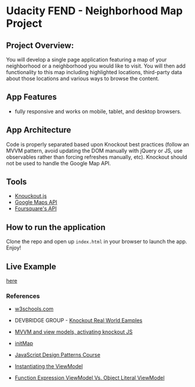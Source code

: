 # Udacity FEND - Neighborhood Map Project

## Project Overview:
You will develop a single page application featuring a map of your neighborhood or a neighborhood you would like to visit. You will then add functionality to this map including highlighted locations, third-party data about those locations and various ways to browse the content.


## App Features
- fully responsive and works on mobile, tablet, and desktop browsers.


## App Architecture
Code is properly separated based upon Knockout best practices (follow an MVVM pattern, avoid updating the DOM manually with jQuery or JS, use observables rather than forcing refreshes manually, etc). Knockout should not be used to handle the Google Map API.


## Tools
- [Knouckout.js](http://knockoutjs.com/documentation/introduction.html)
- [Google Maps API](https://developers.google.com/maps/)
- [Foursquare's API](https://developer.foursquare.com/docs/api/getting-started)


## How to run the application 
Clone the repo and open up `index.html` in your browser to launch the app. Enjoy!


## Live Example
[here](https://abeeralyaagoub.github.io/Udacity-Neighborhood-Map-Project/)


### References
- [w3schools.com](https://www.w3schools.com/howto/tryit.asp?filename=tryhow_js_sidenav)

- DEVBRIDGE GROUP - [Knockout Real World Eamples](https://www.devbridge.com/articles/knockout-a-real-world-example/)

- [MVVM and view models, activating knockout JS](http://knockoutjs.com/documentation/observables.html)

- [initMap](https://developers.google.com/maps/documentation/javascript/examples/map-simple)

- [JavaScript Design Patterns Course](https://classroom.udacity.com/nanodegrees/nd001/parts/e87c34bf-a9c0-415f-b007-c2c2d7eead73/modules/271165859175461/lessons/3406489055/concepts/34284402380923)

- [Instantiating the ViewModel](https://developer.mozilla.org/en-US/docs/Web/JavaScript/Reference/Operators/new)

- [Function Expression ViewModel Vs. Object Literal ViewModel](https://discussions.udacity.com/t/text-not-updating-with-search-box/182886/6)



